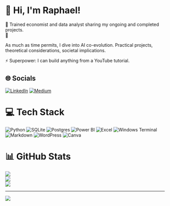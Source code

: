 # 💫 Hi, I'm Raphael!
🔭 Trained economist and data analyst sharing my ongoing and completed projects.<br>🌱

As much as time permits, I dive into AI co-evolution. Practical projects, theoretical considerations, societal implications.<br>

⚡ Superpower: I can build anything from a YouTube tutorial. 


## 🌐 Socials
[![LinkedIn](https://img.shields.io/badge/LinkedIn-%230077B5.svg?logo=linkedin&logoColor=white)](https://linkedin.com/in/raphaelschagerl) [![Medium](https://img.shields.io/badge/Medium-12100E?logo=medium&logoColor=white)](https://medium.com/@raphael.schagerl) 

# 💻 Tech Stack
![Python](https://img.shields.io/badge/python-3670A0?style=for-the-badge&logo=python&logoColor=ffdd54) ![SQLite](https://img.shields.io/badge/sqlite-%2307405e.svg?style=for-the-badge&logo=sqlite&logoColor=white) ![Postgres](https://img.shields.io/badge/postgres-%23316192.svg?style=for-the-badge&logo=postgresql&logoColor=white) ![Power BI](https://img.shields.io/badge/Power%20BI-F2C811.svg?style=for-the-badge&logo=Power-BI&logoColor=black) ![Excel](https://img.shields.io/badge/Microsoft%20Excel-217346.svg?style=for-the-badge&logo=Microsoft-Excel&logoColor=white) ![Windows Terminal](https://img.shields.io/badge/Windows%20Terminal-%234D4D4D.svg?style=for-the-badge&logo=windows-terminal&logoColor=white) ![Markdown](https://img.shields.io/badge/markdown-%23000000.svg?style=for-the-badge&logo=markdown&logoColor=white) ![WordPress](https://img.shields.io/badge/WordPress-%23117AC9.svg?style=for-the-badge&logo=WordPress&logoColor=white)  ![Canva](https://img.shields.io/badge/Canva-%2300C4CC.svg?style=for-the-badge&logo=Canva&logoColor=white) 
# 📊 GitHub Stats
![](https://github-readme-stats.vercel.app/api?username=raphaelschagerl&theme=vue&hide_border=false&include_all_commits=false&count_private=false)<br/>
![](https://github-readme-streak-stats.herokuapp.com/?user=raphaelschagerl&theme=vue&hide_border=false)<br/>
![](https://github-readme-stats.vercel.app/api/top-langs/?username=raphaelschagerl&theme=vue&hide_border=false&include_all_commits=false&count_private=false&layout=compact)

---
[![](https://visitcount.itsvg.in/api?id=raphaelschagerl&icon=0&color=3)](https://visitcount.itsvg.in)

<!-- Proudly created with GPRM ( https://gprm.itsvg.in ) -->

